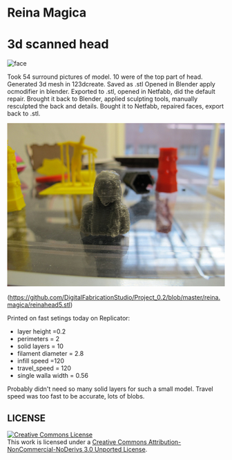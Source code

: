 # Reina Magica
# 3d scanned head

![face](http://fablab.aalto.fi/site/sites/default/files/Screen%20Shot%202012-10-10%20at%201.29.37%20PM.png)

Took 54 surround pictures of model. 10 were of the top part of head. Generated 3d mesh in 123dcreate. Saved as .stl Opened in Blender apply ocmodifier in blender. Exported to .stl, opened in Netfabb, did the default repair. Brought it back to Blender, applied sculpting tools, manually resculpted the back and details. Bought it to Netfabb, repaired faces, export back to .stl.

![face](https://github.com/DigitalFabricationStudio/Project_0.2/blob/master/reina.magica/3d%20scanned%20head/reinaheadmodel.jpg?raw=true)

(https://github.com/DigitalFabricationStudio/Project_0.2/blob/master/reina.magica/reinahead5.stl)

Printed on fast setings today on Replicator:
* layer height =0.2
* perimeters = 2
* solid layers = 10
* filament diameter = 2.8
* infill speed =120
* travel_speed = 120
* single walla width = 0.56

Probably didn't need so many solid layers for such a small model.
Travel speed was too fast to be accurate, lots of blobs.


## LICENSE
<a rel="license" href="http://creativecommons.org/licenses/by-nc-nd/3.0/deed.en_US"><img alt="Creative Commons License" style="border-width:0" src="http://i.creativecommons.org/l/by-nc-nd/3.0/88x31.png" /></a><br />This work is licensed under a <a rel="license" href="http://creativecommons.org/licenses/by-nc-nd/3.0/deed.en_US">Creative Commons Attribution-NonCommercial-NoDerivs 3.0 Unported License</a>.